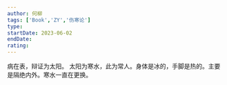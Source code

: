 ```yaml
---
author: 何柳
tags: ['Book','ZY','伤寒论']
type: 
startDate: 2023-06-02
endDate:
rating: 
---
```




病在表，辩证为太阳。
太阳为寒水，此为常人。身体是冰的，手脚是热的。主要是隔绝内外。寒水一直在更换。















